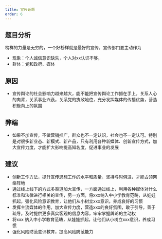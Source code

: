 ```yaml
---
title: 宣传话题
order: 6
---
```


## 题目分析
榜样的力量是无穷的，一个好榜样就是最好的宣传，宣传部门要主动作为
  - 现象：个人诚信意识缺失，个人对xx认识不够，
  - 群体：党和政府、媒体


## 原因

  - 宣传舆论的社会影响力越来越大，能不能把宣传舆论工作抓在手上，关系人心的向背，关系事业兴衰，关系党的执政地位，充分发挥媒体的传播优势，营造积极向上的氛围


## 弊端
  - 如果不加宣传，不做营销推广，群众也不一定认识，社会也不一定认可。特别是对很多新业态、新模式、新产品，只有利用各种新媒体、创新宣传方式，加大宣传力度，才能扩大影响提高知名度，促进事业的发展

## 建议
  - 创新工作方法，提升宣传思想工作的水平和质量，坚持与时俱进，才能占领网络阵地
  - 通过线上线下的方式多渠道加大宣传，一方面通过线上，利用各种媒体对什么标准和法律进行相关的宣传，另一方面，将xxx纳入中小学教育范畴，从娃娃抓起，强化风险意识教育，让他们从小树立xxx意识，养成良好的习惯
  - 发挥主流媒体的作用，加大宣传力度，营造xxx的良好氛围，敢于引导，善于疏导，及时提供更多真实客观的信息内容，牢牢掌握舆论的主动权
  - 将xxx 纳入中小学教育范畴，从娃娃抓起，让他们从小树立xxx意识，养成习惯
  - 强化风险防范意识教育，提高风险防范能力
